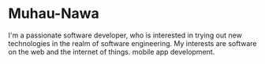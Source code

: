 # Muhau-Nawa
I'm a passionate software developer, who is interested in trying out new technologies in the realm of software engineering. My interests are software on the web and the internet of things. mobile app development.
